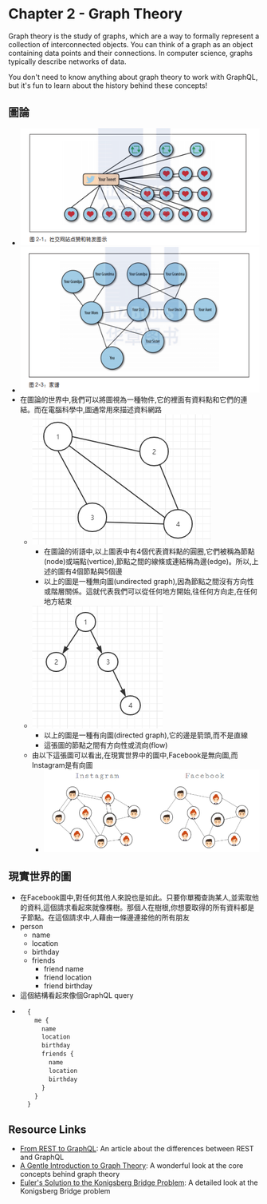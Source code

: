 Chapter 2 - Graph Theory
==================
Graph theory is the study of graphs, which are a way to formally represent a collection of interconnected objects. You can think of a graph as an object containing data points and their connections. In computer science, graphs typically describe networks of data.

You don't need to know anything about graph theory to work with GraphQL, but it's fun to learn about the history behind these concepts!


圖論
--------
- ![推特連結與轉貼圖](./推特連結與轉貼圖.png)
- ![家譜](./家譜.png)
- 在圖論的世界中,我們可以將圖視為一種物件,它的裡面有資料點和它們的連結。而在電腦科學中,圖通常用來描述資料網路
  + ![無向圖](./無向圖.png)
    * 在圖論的術語中,以上圖表中有4個代表資料點的圓圈,它們被稱為節點(node)或端點(vertice),節點之間的線條或連結稱為邊(edge)。所以,上述的圖有4個節點與5個邊
    * 以上的圖是一種無向圖(undirected graph),因為節點之間沒有方向性或階層關係。這就代表我們可以從任何地方開始,往任何方向走,在任何地方結束
  + ![有向圖](./有向圖.png)
    * 以上的圖是一種有向圖(directed graph),它的邊是箭頭,而不是直線
    * 這張圖的節點之間有方向性或流向(flow)
  + 由以下這張圖可以看出,在現實世界中的圖中,Facebook是無向圖,而Instagram是有向圖
    * ![Facebook與Instagram的比較](./Facebook與Instagram的比較.png)


現實世界的圖
--------
- 在Facebook圖中,對任何其他人來說也是如此。只要你單獨查詢某人,並索取他的資料,這個請求看起來就像棵樹。那個人在樹根,你想要取得的所有資料都是子節點。在這個請求中,人藉由一條邊連接他的所有朋友
- person
  + name
  + location
  + birthday
  + friends
    * friend name
    * friend location
    * friend birthday
- 這個結構看起來像個GraphQL query
- ```javascript
    {
      me {
        name
        location
        birthday
        friends {
          name 
          location
          birthday
        }
      }
    }
  ```










Resource Links
--------
* [From REST to GraphQL](https://0x2a.sh/from-rest-to-graphql-b4e95e94c26b): An article about the differences between REST and GraphQL
* [A Gentle Introduction to Graph Theory](https://dev.to/vaidehijoshi/a-gentle-introduction-to-graph-theory): A wonderful look at the core concepts behind graph theory
* [Euler's Solution to the Konigsberg Bridge Problem](http://www.maa.org/press/periodicals/convergence/leonard-eulers-solution-to-the-konigsberg-bridge-problem): A detailed look at the Konigsberg Bridge problem